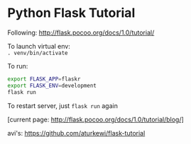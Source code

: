 # Python Flask Tutorial

Following: http://flask.pocoo.org/docs/1.0/tutorial/

To launch virtual env:  
```. venv/bin/activate```

To run:
```bash
export FLASK_APP=flaskr
export FLASK_ENV=development
flask run
```
To restart server, just `flask run` again

[current page: http://flask.pocoo.org/docs/1.0/tutorial/blog/]

avi's: https://github.com/aturkewi/flask-tutorial